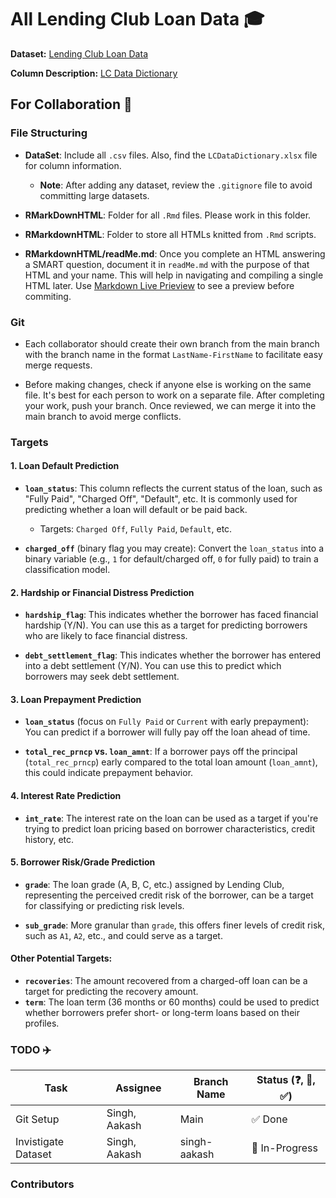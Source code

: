 # All Lending Club Loan Data 🎓

**Dataset:** [Lending Club Loan Data](https://www.kaggle.com/datasets/wordsforthewise/lending-club)

**Column Description:** [LC Data Dictionary](Dataset/LCDataDictionary)

## For Collaboration 🍴

### File Structuring

- **DataSet**: Include all `.csv` files. Also, find the `LCDataDictionary.xlsx` file for column information.
  - **Note**: After adding any dataset, review the `.gitignore` file to avoid committing large datasets.

- **RMarkDownHTML**: Folder for all `.Rmd` files. Please work in this folder.

- **RMarkdownHTML**: Folder to store all HTMLs knitted from `.Rmd` scripts.

- **RMarkdownHTML/readMe.md**: Once you complete an HTML answering a SMART question, document it in `readMe.md` with the purpose of that HTML and your name. This will help in navigating and compiling a single HTML later. Use [Markdown Live Prieview](https://markdownlivepreview.com) to see a preview before commiting.

### Git

- Each collaborator should create their own branch from the main branch with the branch name in the format `LastName-FirstName` to facilitate easy merge requests.

- Before making changes, check if anyone else is working on the same file. It's best for each person to work on a separate file. After completing your work, push your branch. Once reviewed, we can merge it into the main branch to avoid merge conflicts.

### Targets

#### 1. **Loan Default Prediction**
   - **`loan_status`**: This column reflects the current status of the loan, such as "Fully Paid", "Charged Off", "Default", etc. It is commonly used for predicting whether a loan will default or be paid back.
     - Targets: `Charged Off`, `Fully Paid`, `Default`, etc.
   
   - **`charged_off`** (binary flag you may create): Convert the `loan_status` into a binary variable (e.g., `1` for default/charged off, `0` for fully paid) to train a classification model.

#### 2. **Hardship or Financial Distress Prediction**
   - **`hardship_flag`**: This indicates whether the borrower has faced financial hardship (Y/N). You can use this as a target for predicting borrowers who are likely to face financial distress.
   
   - **`debt_settlement_flag`**: This indicates whether the borrower has entered into a debt settlement (Y/N). You can use this to predict which borrowers may seek debt settlement.

#### 3. **Loan Prepayment Prediction**
   - **`loan_status`** (focus on `Fully Paid` or `Current` with early prepayment): You can predict if a borrower will fully pay off the loan ahead of time.

   - **`total_rec_prncp` vs. `loan_amnt`**: If a borrower pays off the principal (`total_rec_prncp`) early compared to the total loan amount (`loan_amnt`), this could indicate prepayment behavior.

#### 4. **Interest Rate Prediction**
   - **`int_rate`**: The interest rate on the loan can be used as a target if you're trying to predict loan pricing based on borrower characteristics, credit history, etc.

#### 5. **Borrower Risk/Grade Prediction**
   - **`grade`**: The loan grade (A, B, C, etc.) assigned by Lending Club, representing the perceived credit risk of the borrower, can be a target for classifying or predicting risk levels.
   
   - **`sub_grade`**: More granular than `grade`, this offers finer levels of credit risk, such as `A1`, `A2`, etc., and could serve as a target.

#### Other Potential Targets:
   - **`recoveries`**: The amount recovered from a charged-off loan can be a target for predicting the recovery amount.
   - **`term`**: The loan term (36 months or 60 months) could be used to predict whether borrowers prefer short- or long-term loans based on their profiles.


### TODO ✈️

| Task                          | Assignee           | Branch Name         | Status (❓, 🔄, ✅)           
|-------------------------------|--------------------|---------------------|-------------------
| Git Setup                     | Singh, Aakash      | Main                | ✅ Done           
| Invistigate Dataset           | Singh, Aakash      | singh-aakash        | 🔄 In-Progress

### Contributors
